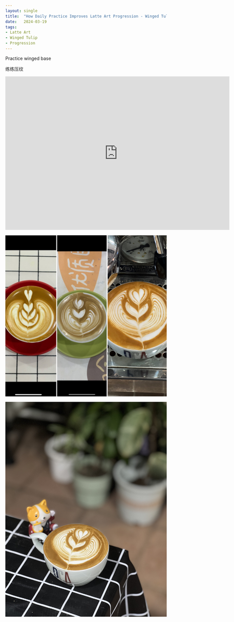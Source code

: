 ```yaml
---
layout: single
title:  "How Daily Practice Improves Latte Art Progression - Winged Tulip 2022-2024"
date:   2024-03-19
tags:
- Latte Art
- Winged Tulip
- Progression
---
```



Practice winged base

练练压纹



<div class="embed-container">
  <iframe
      src="https://www.youtube.com/embed/A01VPjQ5T_s"
      width="700"
      height="480"
      frameborder="0"
      allowfullscreen="true">
  </iframe>
</div>


![](/assets/img/2024/03/19/progress.JPG)

![](/assets/img/2024/03/19/IMG_4606.jpg)

